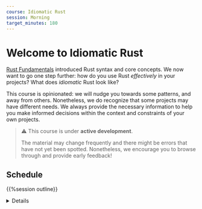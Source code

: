 ```yaml
---
course: Idiomatic Rust
session: Morning
target_minutes: 180
---
```


# Welcome to Idiomatic Rust

[Rust Fundamentals](../welcome-day-1.md) introduced Rust syntax and core
concepts. We now want to go one step further: how do you use Rust _effectively_
in your projects? What does _idiomatic_ Rust look like?

This course is opinionated: we will nudge you towards some patterns, and away
from others. Nonetheless, we do recognize that some projects may have different
needs. We always provide the necessary information to help you make informed
decisions within the context and constraints of your own projects.

> ⚠️ This course is under **active development**.
>
> The material may change frequently and there might be errors that have not yet
> been spotted. Nonetheless, we encourage you to browse through and provide
> early feedback!

## Schedule

{{%session outline}}

<details name="Course outline">

<!-- TODO: Remove this `details` section once the course material is finalized -->

The course will cover the topics listed below. Each topic may be covered in one
or more slides, depending on its complexity and relevance.

## Target Audience

Engineers with at least 2-3 years of coding experience in C, C++11 or
newer, Java 7 or newer, Python 2 or 3, Go or any other similar
imperative programming language. We have no expectation of experience
with more modern or feature-rich languages like Swift, Kotlin, C#, or
TypeScript.

### Foundations of API design

- Golden rule: prioritize clarity and readability at the callsite. People will
  spend much more time reading the call sites than declarations of the functions
  being called.
- Make your API predictable
  - Follow naming conventions (case conventions, prefer vocabulary precedented
    in the standard library - e.g., methods should be called "push" not
    "push_back", "is_empty" not "empty" etc.)
  - Know the vocabulary types and traits in the standard library, and use them
    in your APIs. If something feels like a basic type/algorithm, check in the
    standard library first.
  - Use well-established API design patterns that we will discuss later in this
    class (e.g., newtype, owned/view type pairs, error handling)
- Write meaningful and effective doc comments (e.g., don't merely repeat the
  method name with spaces instead of underscores, don't repeat the same
  information just to fill out every markdown tag, provide usage examples)

### Leveraging the type system

- Short recap on enums, structs and type aliases
- Newtype pattern and encapsulation: parse, don't validate
- Extension traits: avoid the newtype pattern when you want to provide
  additional behaviour
- RAII, scope guards and drop bombs: using `Drop` to clean up resources, trigger
  actions or enforce invariants
- "Token" types: force users to prove they've performed a specific action
- The typestate pattern: enforce correct state transitions at compile-time
- Using the borrow checker to enforce invariants that have nothing to do with
  memory ownership
  - OwnedFd/BorrowedFd in the standard library
  - [Branded types](https://plv.mpi-sws.org/rustbelt/ghostcell/paper.pdf)

### Don't fight the borrow checker

- "Owned" types and "view" types: `&str` and `String`, `Path` and `PathBuf`,
  etc.
- Don't hide ownership requirements: avoid hidden `.clone()`, learn to love
  `Cow`
- Split types along ownership boundaries
- Structure your ownership hierarchy like a tree
- Strategies to manage circular dependencies: reference counting, using indexes
  instead of references
- Interior mutability (Cell, RefCell)
- Working with lifetime parameters on user-defined data types

### Polymorphism in Rust

- A quick refresher on traits and generic functions
- Rust has no inheritance: what are the implications?
  - Using enums for polymorphism
  - Using traits for polymorphism
  - Using composition
  - How do I pick the most appropriate pattern?
- Working with generics
  - Generic type parameter in a function or trait object as an argument?
  - Trait bounds don't have to refer to the generic parameter
  - Type parameters in traits: should it be a generic parameter or an associated
    type?
- Macros: a valuable tool to DRY up code when traits are not enough (or too
  complex)

### Error Handling

- What is the purpose of errors? Recovery vs. reporting.
- Result vs. Option
- Designing good errors:
  - Determine the error scope.
  - Capture additional context as the error flows upwards, crossing scope
    boundaries.
  - Leverage the `Error` trait to keep track of the full error chain.
  - Leverage `thiserror` to reduce boilerplate when defining error types.
  - `anyhow`
- Distinguish fatal errors from recoverable errors using
  `Result<Result<T, RecoverableError>, FatalError>`.

</details>
